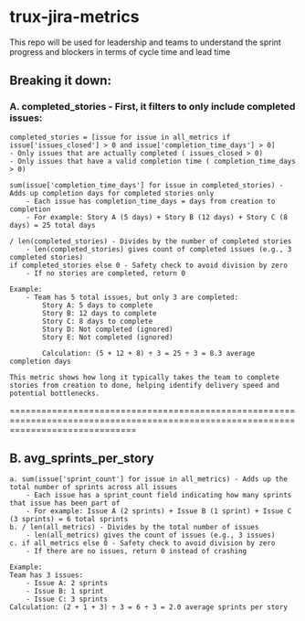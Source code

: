 # trux-jira-metrics
This repo will be used for leadership and teams to understand the sprint progress and blockers in terms of cycle time and lead time


  
## Breaking it down:

 ### A. completed_stories - First, it filters to only include completed issues:
    completed_stories = [issue for issue in all_metrics if issue['issues_closed'] > 0 and issue['completion_time_days'] > 0]
    - Only issues that are actually completed ( issues_closed > 0)
    - Only issues that have a valid completion time ( completion_time_days > 0)

    sum(issue['completion_time_days'] for issue in completed_stories) - Adds up completion days for completed stories only
        - Each issue has completion_time_days = days from creation to completion
        - For example: Story A (5 days) + Story B (12 days) + Story C (8 days) = 25 total days

    / len(completed_stories) - Divides by the number of completed stories
        - len(completed_stories) gives count of completed issues (e.g., 3 completed stories)
    if completed_stories else 0 - Safety check to avoid division by zero
        - If no stories are completed, return 0

    Example:
        - Team has 5 total issues, but only 3 are completed:
            Story A: 5 days to complete
            Story B: 12 days to complete
            Story C: 8 days to complete
            Story D: Not completed (ignored)
            Story E: Not completed (ignored)

            Calculation: (5 + 12 + 8) ÷ 3 = 25 ÷ 3 = 8.3 average completion days

    This metric shows how long it typically takes the team to complete stories from creation to done, helping identify delivery speed and potential bottlenecks.

====================================================================================================================================

## B. avg_sprints_per_story
    a. sum(issue['sprint_count'] for issue in all_metrics) - Adds up the total number of sprints across all issues
        - Each issue has a sprint_count field indicating how many sprints that issue has been part of
        - For example: Issue A (2 sprints) + Issue B (1 sprint) + Issue C (3 sprints) = 6 total sprints
    b. / len(all_metrics) - Divides by the total number of issues
        - len(all_metrics) gives the count of issues (e.g., 3 issues)
    c. if all_metrics else 0 - Safety check to avoid division by zero
        - If there are no issues, return 0 instead of crashing

    Example:
    Team has 3 issues:
        - Issue A: 2 sprints
        - Issue B: 1 sprint
        - Issue C: 3 sprints
    Calculation: (2 + 1 + 3) ÷ 3 = 6 ÷ 3 = 2.0 average sprints per story
